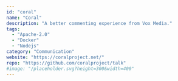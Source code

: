 ```yaml
---
id: "coral"
name: "Coral"
description: "A better commenting experience from Vox Media."
tags:
  - "Apache-2.0"
  - "Docker"
  - "Nodejs"
category: "Communication"
website: "https://coralproject.net/"
repo: "https://github.com/coralproject/talk"
#image: "/placeholder.svg?height=300&width=400"
---
```


